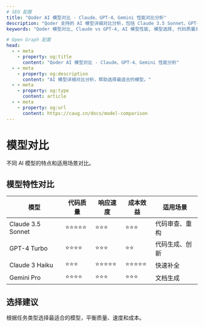 ```yaml
---
# SEO 配置
title: "Qoder AI 模型对比 - Claude、GPT-4、Gemini 性能对比分析"
description: "Qoder 支持的 AI 模型详细对比分析，包括 Claude 3.5 Sonnet、GPT-4 Turbo、Gemini Pro 等模型的代码质量、响应速度、成本效益对比。"
keywords: "Qoder 模型对比, Claude vs GPT-4, AI 模型性能, 模型选择, 代码质量对比, 响应速度, 成本分析"

# Open Graph 配置
head:
  - - meta
    - property: og:title
      content: "Qoder AI 模型对比 - Claude、GPT-4、Gemini 性能分析"
  - - meta
    - property: og:description
      content: "AI 模型详细对比分析，帮助选择最适合的模型。"
  - - meta
    - property: og:type
      content: article
  - - meta
    - property: og:url
      content: https://caug.cn/docs/model-comparison
---
```


# 模型对比

不同 AI 模型的特点和适用场景对比。

## 模型特性对比

| 模型 | 代码质量 | 响应速度 | 成本效益 | 适用场景 |
|------|----------|----------|----------|----------|
| Claude 3.5 Sonnet | ⭐⭐⭐⭐⭐ | ⭐⭐⭐ | ⭐⭐⭐ | 代码审查、重构 |
| GPT-4 Turbo | ⭐⭐⭐⭐ | ⭐⭐⭐ | ⭐⭐ | 代码生成、创新 |
| Claude 3 Haiku | ⭐⭐⭐ | ⭐⭐⭐⭐⭐ | ⭐⭐⭐⭐⭐ | 快速补全 |
| Gemini Pro | ⭐⭐⭐⭐ | ⭐⭐⭐ | ⭐⭐⭐ | 文档生成 |

## 选择建议

根据任务类型选择最适合的模型，平衡质量、速度和成本。